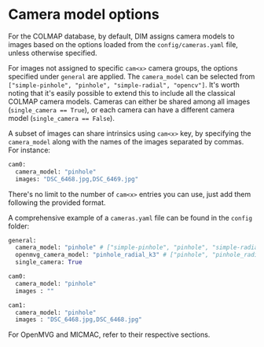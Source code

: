 # Camera model options

For the COLMAP database, by default, DIM assigns camera models to images based on the options loaded from the `config/cameras.yaml` file, unless otherwise specified.

For images not assigned to specific `cam<x>` camera groups, the options specified under `general` are applied. The `camera_model` can be selected from `["simple-pinhole", "pinhole", "simple-radial", "opencv"]`. It's worth noting that it's easily possible to extend this to include all the classical COLMAP camera models. Cameras can either be shared among all images (`single_camera == True`), or each camera can have a different camera model (`single_camera == False`).

A subset of images can share intrinsics using `cam<x>` key, by specifying the `camera_model` along with the names of the images separated by commas. For instance:

```python
cam0:
  camera_model: "pinhole"
  images: "DSC_6468.jpg,DSC_6469.jpg"
```

There's no limit to the number of `cam<x>` entries you can use, just add them following the provided format.

A comprehensive example of a `cameras.yaml` file can be found in the `config` folder:

```python
general:
  camera_model: "pinhole" # ["simple-pinhole", "pinhole", "simple-radial", "opencv"]
  openmvg_camera_model: "pinhole_radial_k3" # ["pinhole", "pinhole_radial_k3", "pinhole_brown_t2"]
  single_camera: True

cam0:
  camera_model: "pinhole"
  images : ""

cam1:
  camera_model: "pinhole"
  images : "DSC_6468.jpg,DSC_6468.jpg"
```

For OpenMVG and MICMAC, refer to their respective sections.